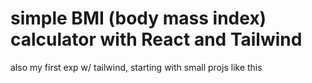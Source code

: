 # simple BMI (body mass index) calculator with React and Tailwind

also my first exp w/ tailwind, starting with small projs like this
